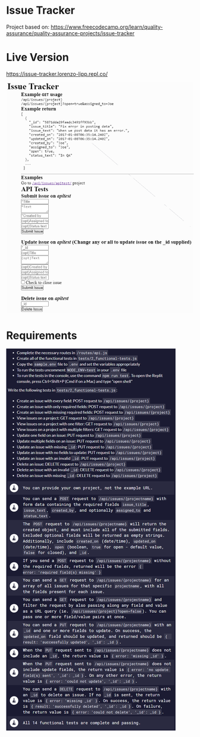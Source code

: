 # Issue Tracker

Project based on: https://www.freecodecamp.org/learn/quality-assurance/quality-assurance-projects/issue-tracker

# Live Version

https://issue-tracker.lorenzo-lipp.repl.co/

![image](./images/preview.png)

# Requirements

![image](./images/requirements.png)
